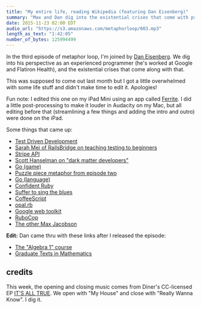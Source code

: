 ```yaml
---
title: "My entire life, reading Wikipedia (featuring Dan Eisenberg)"
summary: "Max and Dan dig into the existential crises that come with programming"
date: 2015-11-23 02:00 EDT
audio_url: "https://s3.amazonaws.com/metaphorloop/003.mp3"
length_as_text: "1:42:05"
number_of_bytes: 125994499
---
```


In the third episode of metaphor loop, I'm joined by [Dan Eisenberg][twitter].
We dig into his perspective as an experienced programmer (he's worked at Google
and Flatiron Health), and the existential crises that come along with that.

[twitter]: https://twitter.com/dseisenberg

This was supposed to come out last month but I got a little overwhelmed with
some life stuff and didn't make time to edit it. Apologies!

Fun note: I edited this one on my iPad Mini using an app called [Ferrite][]. I
did a little post-processing to make it louder in Audacity on my Mac, but all
editing before that (streamlining a few things and adding the intro and outro)
were done on the iPad.

[Ferrite]: https://sixcolors.com/post/2015/11/editing-podcasts-on-ios-with-ferrite/

Some things that came up:

* [Test Driven Development](https://en.wikipedia.org/wiki/Test-driven_development)
* [Sarah Mei of RailsBridge on teaching testing to beginners](https://twitter.com/sarahmei/status/621904223051997184)
* [Stripe API](https://stripe.com/docs/api#intro)
* [Scott Hanselman on "dark matter developers"](http://www.hanselman.com/blog/DarkMatterDevelopersTheUnseen99.aspx)
* [Go (game)](https://en.wikipedia.org/wiki/Go_%28game%29)
* [Puzzle piece metaphor from episode two](http://www.hardscrabble.net/metaphorloop/2/)
* [Go (language)](https://golang.org/)
* [Confident Ruby](http://www.confidentruby.com/)
* [Suffer to sing the blues](https://www.youtube.com/watch?v=nE_lXJyHlSI)
* [CoffeeScript](http://coffeescript.org/)
* [opal.rb](http://opalrb.org/)
* [Google web toolkit](http://www.gwtproject.org/)
* [RuboCop](https://github.com/bbatsov/rubocop)
* [The other Max Jacobson](http://lasvegassun.com/vegasdeluxe/2014/sep/29/max-jacobson-makes-appearance-carson-kitchen-fundr/)

**Edit:** Dan came thru with these links after I released the episode:

* [The "Algebra 1" course](http://www.math.cmu.edu/~rami/610.S05.desc.html)
* [Graduate Texts in Mathematics](https://books.google.com/books?id=t6N_tOQhafoC&printsec=frontcover#v=onepage&q&f=false)

## credits

This week, the opening and closing music comes from Diner's CC-licensed EP
[IT'S ALL TRUE](http://www.quoteunquoterecords.com/qur082.htm). We open with
"My House" and close with "Really Wanna Know". I dig it.
